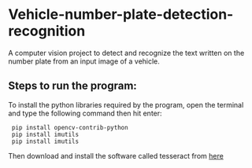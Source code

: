 # Vehicle-number-plate-detection-recognition
A computer vision project to detect and recognize the text written on the number plate from an input image of a vehicle.

## Steps to run the program:
To install the python libraries required by the program, open the terminal and type the following command then hit enter:
```
 pip install opencv-contrib-python
 pip install imutils
 pip install imutils
```

Then download and install the software called tesseract from [here](https://github.com/UB-Mannheim/tesseract/wiki)



